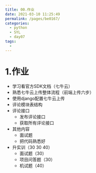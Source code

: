 ```yaml
---
title: 00.作业
date: 2021-03-10 11:25:49
permalink: /pages/be0167/
categories:
  - python
  - SYL
  - day07
tags:
  - 
---
```

# 1.作业

- 学习看官方SDK文档（七牛云）
- 熟悉七牛云上传整体流程（前端上传六步）
- 使用django配置七牛云上传
- 评论模块表结构
- 评论接口
  - 发布评论接口
  - 获取所有评论接口
- 其他内容
  - 面试题
  - 把代码熟悉好
- 升实训（30 30 40）
  - 面试题（30）
  - 项目问答题（30）
  - 机试题（40）